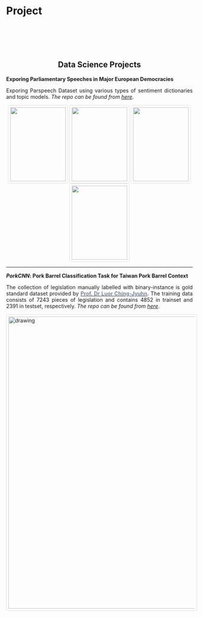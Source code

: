 # Project


<br/><br/><br/><br/>


<div style="text-align: center">

## Data Science Projects
</div>




<div style="text-align: justify">


**Exporing Parliamentary Speeches in Major European Democracies**   

Exporing Parspeech Dataset using various types of sentiment dictionaries and topic models. _The repo can be found from [here](https://github.com/davidycliao/2019-SUMMER-RA)_. 

<p align="center">
  <img width="500" height= "200"  src="https://raw.githack.com/davidycliao/figures/master/hoc_NRC.gif" >
  <img width="350" height= "200" src="https://raw.githack.com/davidycliao/figures/master/uk_top_animate.gif">
  <img width="500" height= "200"  src="https://raw.githack.com/davidycliao/2019-SUMMER-RA/master/images/dtf_uk_textrank_plot.png">
  <img width="500" height= "200"  src="https://raw.githack.com/davidycliao/figures/master/first_example_plot.png" >

</p>





</div>

---

<div style="text-align: justify">

***PorkCNN*: Pork Barrel Classification Task for Taiwan Pork Barrel Context**   

The collection of legislation manually labelled with binary-instance is gold standard dataset provided 
by [<span style="color:#778899"> **Prof. Dr Luor Ching-Jyuhn**</span>](https://pa.ntpu.edu.tw/teacher_detail/74).
 The training data consists of 7243 pieces of legislation and contains 4852 in trainset and 2391 in testset, respectively. 
 _The repo can be found from [here](https://github.com/davidycliao/PorkCNN)_. 


<p align="center">

<style>
img {
  border: 1px solid #ddd;
  border-radius: 4px;
  padding: 5px;
  width: 150px;
}
</style>

<img 
  src="https://raw.githack.com/davidycliao/elp/main/paper/Electoral_Incentives_and_Porks.png"
  alt="drawing" 
  style="width:790px;"/>
</div>

</p>

</div>






